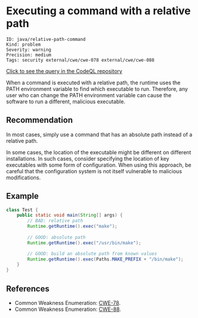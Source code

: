 # Executing a command with a relative path

```
ID: java/relative-path-command
Kind: problem
Severity: warning
Precision: medium
Tags: security external/cwe/cwe-078 external/cwe/cwe-088

```
[Click to see the query in the CodeQL repository](https://github.com/github/codeql/tree/main/java/ql/src/Security/CWE/CWE-078/ExecRelative.ql)

When a command is executed with a relative path, the runtime uses the PATH environment variable to find which executable to run. Therefore, any user who can change the PATH environment variable can cause the software to run a different, malicious executable.


## Recommendation
In most cases, simply use a command that has an absolute path instead of a relative path.

In some cases, the location of the executable might be different on different installations. In such cases, consider specifying the location of key executables with some form of configuration. When using this approach, be careful that the configuration system is not itself vulnerable to malicious modifications.


## Example

```java
class Test {
    public static void main(String[] args) {
        // BAD: relative path
        Runtime.getRuntime().exec("make");
        
        // GOOD: absolute path
        Runtime.getRuntime().exec("/usr/bin/make");

        // GOOD: build an absolute path from known values
        Runtime.getRuntime().exec(Paths.MAKE_PREFIX + "/bin/make");
    }
}
```

## References
* Common Weakness Enumeration: [CWE-78](https://cwe.mitre.org/data/definitions/78.html).
* Common Weakness Enumeration: [CWE-88](https://cwe.mitre.org/data/definitions/88.html).